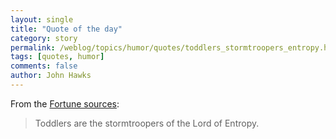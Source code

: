 ```yaml
---
layout: single 
title: "Quote of the day" 
category: story
permalink: /weblog/topics/humor/quotes/toddlers_stormtroopers_entropy.html
tags: [quotes, humor] 
comments: false 
author: John Hawks 
---
```



<p>
From the <a href="http://en.wikipedia.org/wiki/Fortune_(program)">Fortune sources</a>: 
</p>

<blockquote>Toddlers are the stormtroopers of the Lord of Entropy.</blockquote>

